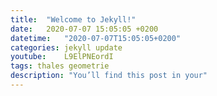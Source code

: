 ```yaml
---
title:  "Welcome to Jekyll!"
date:   2020-07-07 15:05:05 +0200
datetime:   "2020-07-07T15:05:05+0200"
categories: jekyll update
youtube:	L9ElPNEordI
tags: thales geometrie
description: "You’ll find this post in your"
---
```

